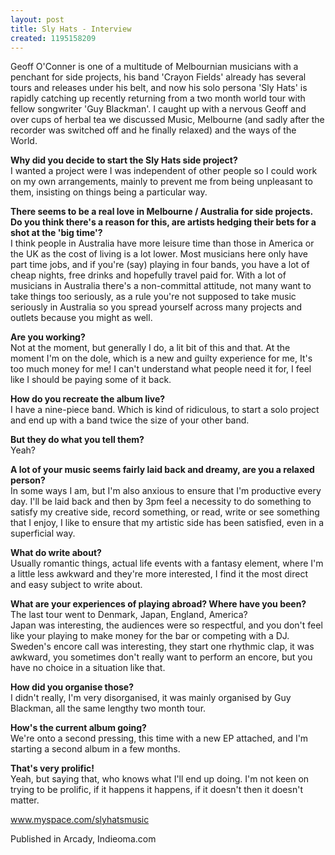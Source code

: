 ```yaml
---
layout: post
title: Sly Hats - Interview
created: 1195158209
---
```



Geoff O'Conner is one of a multitude of Melbournian musicians with a penchant for side projects, his band 'Crayon Fields' already has several tours and releases under his belt, and now his solo persona 'Sly Hats' is rapidly catching up recently returning from a two month world tour with fellow songwriter 'Guy Blackman'. I caught up with a nervous Geoff and over cups of herbal tea we discussed Music, Melbourne (and sadly after the recorder was switched off and he finally relaxed) and the ways of the World. 

<strong>Why did you decide to start the Sly Hats side project?</strong><br />  I wanted a project were I was independent of other people so I could work on my own arrangements, mainly to prevent me from being unpleasant to them, insisting on things being a particular way.

<strong>There seems to be a real love in Melbourne / Australia for side projects. Do you think there's a reason for this, are artists hedging their bets for a shot at the 'big time'?</strong><br />  I think people in Australia have more leisure time than those in America or the UK as the cost of living is a lot lower. Most musicians here only have part time jobs, and if you're (say) playing in four bands, you have a lot of cheap nights, free drinks and hopefully travel paid for. With a lot of musicians in Australia there's a non-committal attitude, not many want to take things too seriously, as a rule you're not supposed to take music seriously in Australia so you spread yourself across many projects and outlets because you might as well.

<strong>Are you working?</strong><br />  Not at the moment, but generally I do, a lit bit of this and that. At the moment I'm on the dole, which is a new and guilty experience for me, It's too much money for me! I can't understand what people need it for, I feel like I should be paying some of it back.

<strong>How do you recreate the album live?</strong><br />  I have a nine-piece band. Which is kind of ridiculous, to start a solo project and end up with a band twice the size of your other band.

<strong>But they do what you tell them?</strong><br />  Yeah?

<strong>A lot of your music seems fairly laid back and dreamy, are you a relaxed person?</strong><br />  In some ways I am, but I'm also anxious to ensure that I'm productive every day. I'll be laid back and then by 3pm feel a necessity to do something to satisfy my creative side, record something, or read, write or see something that I enjoy, I like to ensure that my artistic side has been satisfied, even in a superficial way.

<strong>What do write about?</strong><br />  Usually romantic things, actual life events with a fantasy element, where I'm a little less awkward and they're more interested, I find it the most direct and easy subject to write about.

<strong>What are your experiences of playing abroad? Where have you been?</strong><br />  The last tour went to Denmark, Japan, England, America?<br />  Japan was interesting, the audiences were so respectful, and you don't feel like your playing to make money for the bar or competing with a DJ.<br />  Sweden's encore call was interesting, they start one rhythmic clap, it was awkward, you sometimes don't really want to perform an encore, but you have no choice in a situation like that.

<strong>How did you organise those?</strong><br />  I didn't really, I'm very disorganised, it was mainly organised by Guy Blackman, all the same lengthy two month tour.

<strong>How's the current album going?</strong><br />  We're onto a second pressing, this time with a new EP attached, and I'm starting a second album in a few months.

<strong>That's very prolific!</strong><br />  Yeah, but saying that, who knows what I'll end up doing. I'm not keen on trying to be prolific, if it happens it happens, if it doesn't then it doesn't matter.

<a href=http://www.myspace.com/slyhatsmusic target=_blank>www.myspace.com/slyhatsmusic</a>


Published in Arcady, Indieoma.com

